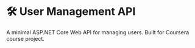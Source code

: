 # 🛠 User Management API

A minimal ASP.NET Core Web API for managing users. Built for Coursera course project. 